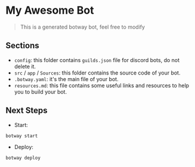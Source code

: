 # My Awesome Bot

> This is a generated botway bot, feel free to modify

## Sections

- `config`: this folder contains `guilds.json` file for discord bots, do not delete it.
- `src` / `app` / `Sources`: this folder contains the source code of your bot.
- `.botway.yaml`: it's the main file of your bot.
- `resources.md`: this file contains some useful links and resources to help you to build your bot.

## Next Steps

- Start:

```bash
botway start
```

- Deploy:

```bash
botway deploy
```
